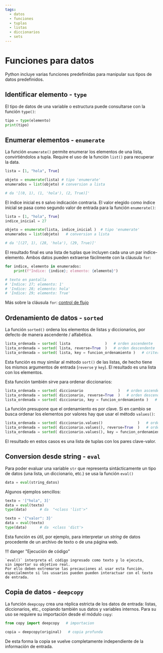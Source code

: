 ```yaml
---
tags:
  - datos
  - funciones
  - tuplas
  - listas
  - diccionarios 
  - sets
---
```


# Funciones para datos

Python incluye varias funciones predefinidas
para manipular sus tipos de datos predefinidos. 


## Identificar elemento - `type`

El tipo de datos de una variable o estructura puede consultarse con la función `type()`:

```python title="tipo de datos"
tipo = type(elemento)  
print(tipo)
```

## Enumerar elementos - `enumerate` 

La función `enumerate()` permite enumerar los elementos de una lista,
convirtiéndolos a tupla.
Require el uso de la función `list()` para recuperar la data.

```py title="enumerate()"
lista = [1, "hola", True]

objeto = enumerate(lista) # tipo 'enumerate'
enumerados = list(objeto) # conversion a lista

# da '[(0, 1), (1, 'hola'), (2, True)]'
```

El índice inicial es `0` salvo indicación contraria.
El valor elegido como índice inicial se pasa como segundo valor de entrada para la función `enumerate()`: 

```py title="enumerate() "
lista = [1, "hola", True]
indice_inicial = 27

objeto = enumerate(lista, indice_inicial )  # tipo 'enumerate'
enumerados = list(objeto)   # conversion a lista

# da '[(27, 1), (28, 'hola'), (29, True)]'
```

El resultado final  es una lista de tuplas que incluyen cada una un par indice-elemento. Ambos datos pueden extraerse fácilmente con la cláusula `for`:

```py title="Extraccion de valores"
for indice, elemento in enumerados:
    print(f"Indice: {indice}; elemento: {elemento}")

# texto en pantalla
# 'Indice: 27; elemento: 1'
# 'Indice: 28; elemento: hola'
# 'Indice: 29; elemento: True'
```


Más sobre la cláusula `for`: [control de flujo](../contenido/5-control_flujo.md#ciclos-for-para)  

## Ordenamiento de datos - `sorted` 

La función `sorted()` ordena los elementos de listas y diccionarios, por defecto de manera ascendente / alfabética. 

```py title="Ordenamiento de listas - sorted()"
lista_ordenada = sorted( lista                )   # orden ascendente
lista_ordenada = sorted( lista, reverse=True  )   # orden descendente
lista_ordenada = sorted( lista, key = funcion_ordenamiento )   # criterio de ordenamiento definido por función
```
Esta función es muy similar al método `sort()` de las listas, de hecho tiene los mismos argumentos de entrada (`reverse` y `key`). El resultado es una lista con los elementos.

Esta función también sirve para ordenar diccionarios:

```py title="Ordenamiento de diccionario - por clave"
lista_ordenada = sorted( diccionario                )   # orden ascendente
lista_ordenada = sorted( diccionario, reverse=True  )   # orden descendente
lista_ordenada = sorted( diccionario, key = funcion_ordenamiento )   # criterio de ordenamiento definido por función
```

La función presupone que el ordenamiento es por clave. Si en cambio se busca ordenar los elementos por valores hay que usar el método `values()`:

```py title="Ordenamiento de diccionario - por valor"
lista_ordenada = sorted( diccionario.values()                )   # orden ascendente
lista_ordenada = sorted( diccionario.values(), reverse=True  )   # orden descendente
lista_ordenada = sorted( diccionario.values(), key = funcion_ordenamiento )   # criterio de ordenamiento definido por función
```

El resultado en estos casos es una lista de tuplas con los pares clave-valor.


## Conversion desde string - `eval`

Para poder evaluar una variable `str`
que representa sintácticamente un tipo de datos (una lista, un diccionario, etc.) 
se usa la función `eval()`

```python title="Función eval()"
data = eval(string_datos)
```

Algunos ejemplos sencillos:

```python title="Función eval() - lista"
texto = '["hola", 3]'
data = eval(texto)
type(data)      # da  "<class 'list'>"
```

```python title="Función eval() - diccionario"
texto = '{"valor": 3}'
data = eval(texto)
type(data)      # da  <class 'dict'>
```

Esta función es útil,
por ejemplo,
para interpretar un *string* de datos procedente de un archivo de texto o de una página web.


!!! danger "Ejecución de código"

    `eval()` interpreta el código ingresado como texto y lo ejecuta,
    sin importar su objetivo real.
    Por ello deben extremarse las precauciones al usar esta función,
    especialmente si los usuarios pueden pueden interactuar con el texto de entrada. 



## Copia de datos - `deepcopy`

La función `deepcopy` crea una réplica estricta de los datos de entrada:
listas, diccionarios, etc.,
copiando también sus datos y variables internos.
Para su uso se requiere su importación desde el módulo `copy`:


```py title="copia profunda"
from copy import deepcopy   # importacion 

copia = deepcopy(original)   # copia profunda
```

De esta forma la copia se vuelve completamente independiente de la información de entrada.

